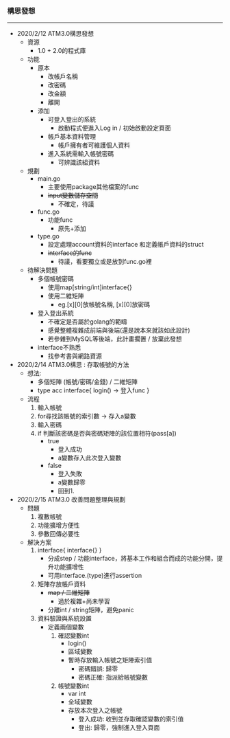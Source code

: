 ### 構思發想
---
* 2020/2/12 ATM3.0構思發想
    * 資源
        * 1.0 + 2.0的程式庫
    * 功能
        * 原本
            * 改帳戶名稱
            * 改密碼
            * 改金額
            * 離開
        * 添加
            * 可登入登出的系統
                * 啟動程式便進入Log in / 初始啟動設定頁面
            * 帳戶基本資料管理
                * 帳戶擁有者可維護個人資料
            * 進入系統需輸入帳號密碼
                * 可辨識該組資料
    * 規劃
        * main.go
            * 主要使用package其他檔案的func
            * ~~input變數儲存空間~~
                * 不確定，待議
        * func.go
            * 功能func
                * 原先+添加
        * type.go
            * 設定處理account資料的interface 和定義帳戶資料的struct
            * ~~interface的func~~
                * 待議，看要獨立或是放到func.go裡
    * 待解決問題
        * 多個帳號密碼
            * 使用map[string/int]interface{}
            * 使用二維矩陣
                * eg.[x][0]放帳號名稱, [x][0]放密碼
        * 登入登出系統
            * 不確定是否屬於golang的範疇
            * 感覺整體複雜成前端與後端(還是說本來就該如此設計)
            * 若參雜到MySQL等後端，此計畫擱置 / 放棄此發想
        * interface不熟悉
            * 找參考書與網路資源
* 2020/2/14 ATM3.0構思 : 存取帳號的方法
    * 想法:
        * 多個矩陣 (帳號/密碼/金錢) / 二維矩陣
        * type acc interface{
            login() -> 登入func
        }
    * 流程
        1. 輸入帳號
        2. for尋找該帳號的索引數 -> 存入a變數
        3. 輸入密碼
        4. if 判斷該密碼是否與密碼矩陣的該位置相符(pass[a])
            * true
                * 登入成功
                * a變數存入此次登入變數
            * false
                * 登入失敗
                * a變數歸零
                * 回到1.
* 2020/2/15 ATM3.0 改善問題整理與規劃
    * 問題
        1. 複數帳號
        2. 功能擴增方便性
        3. 參數回傳必要性
    * 解決方案
        1. interface{
            interface{}
            }
            * 分成step / 功能interface，將基本工作和組合而成的功能分開，提升功能擴增性
            * 可用interface.(type)進行assertion
        2. 矩陣存放帳戶資料
            * ~~map / 二維矩陣~~
                * 過於複雜+尚未學習
            * 分離int / string矩陣，避免panic
        3. 資料驗證與系統設置
            * 定義兩個變數
                1. 確認變數int
                    * login()
                    * 區域變數
                    * 暫時存放輸入帳號之矩陣索引值
                        * 密碼錯誤: 歸零
                        * 密碼正確: 指派給帳號變數
                2. 帳號變數int
                    * var int
                    * 全域變數
                    * 存放本次登入之帳號
                        * 登入成功: 收到並存取確認變數的索引值
                        * 登出: 歸零，強制進入登入頁面